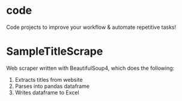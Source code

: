 # code
Code projects to improve your workflow &amp; automate repetitive tasks!

# SampleTitleScrape
Web scraper written with BeautifulSoup4, which does the following:
1. Extracts titles from website
2. Parses into pandas dataframe
3. Writes dataframe to Excel

